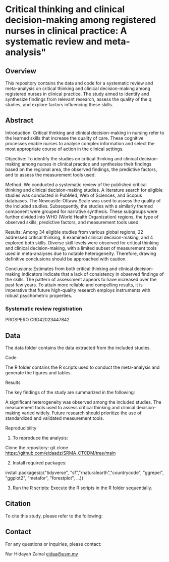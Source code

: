 # Critical thinking and clinical decision-making among registered nurses in clinical practice: A systematic review and meta-analysis"

## Overview

This repository contains the data and code for a systematic review and meta-analysis on critical thinking and clinical decision-making among registered nurses in clinical practice. The study aimed to identify and synthesize findings from relevant research, assess the quality of the q studies, and explore factors influencing these skills.

## Abstract

Introduction: 
Critical thinking and clinical decision-making in nursing refer to the learned skills that increase the quality of care. These cognitive         processes enable nurses to analyse complex information and select the most appropriate course of action in the clinical settings.

Objective:
To identify the studies on critical thinking and clinical decision-making among nurses in clinical practice and synthesise their findings based on the regional area, the observed findings, the predictive factors, and to assess the measurement tools used.

Method:
We conducted a systematic review of the published critical thinking and clinical decision-making studies. A literature search for eligible studies was conducted in PubMed, Web of Sciences, and Scopus databases. The Newcastle-Ottawa Scale was used to assess the quality of the included studies. Subsequently, the studies with a similarly themed component were grouped for narrative synthesis. These subgroups were further divided into WHO (World Health Organization) regions, the type of observed skills, predictive factors, and measurement tools used. 

Results: 
Among 34 eligible studies from various global regions, 22 addressed critical thinking, 8 examined clinical decision-making, and 4 explored both skills. Diverse skill levels were observed for critical thinking and clinical decision-making, with a limited subset of measurement tools used in meta-analyses due to notable heterogeneity. Therefore, drawing definitive conclusions should be approached with caution. 

Conclusions:
Estimates from both critical thinking and clinical decision-making indicators indicate that a lack of consistency in observed findings of the skills. The pattern of assessment appears to have increased over the past few years. To attain more reliable and compelling results, it is imperative that future high-quality research employs instruments with robust psychometric properties.  

### Systematic review registration
PROSPERO CRD42023447842 


## Data

The data folder contains the data extracted from the included studies.

Code

The R folder contains the R scripts used to conduct the meta-analysis and generate the figures and tables.

Results

The key findings of the study are summarized in the following:

A significant heterogeneity was observed among the included studies.
The measurement tools used to assess critical thinking and clinical decision-making varied widely.
Future research should prioritize the use of standardized and validated measurement tools.

Reproducibility

1. To reproduce the analysis:

  Clone the repository:
  git clone https://github.com/eidaadz/SRMA_CTCDM/tree/main

2. Install required packages:

  install.packages(c("tidyverse", "sf","rnaturalearth","countrycode",
"ggrepel", "ggplot2", "metafor", "forestplot", ...))

3. Run the R scripts: Execute the R scripts in the R folder sequentially.

## Citation

To cite this study, please refer to the following:

## Contact

For any questions or inquiries, please contact:

  Nur Hidayah Zainal
  eidaa@usm.my



